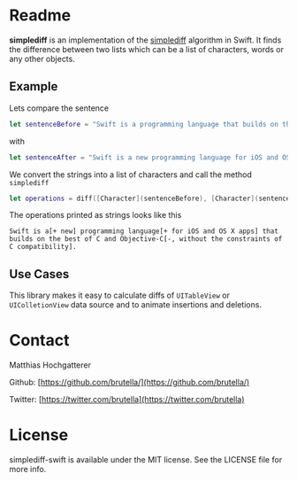 # Readme

**simplediff** is an implementation of the [simplediff](https://github.com/paulgb/simplediff) algorithm in Swift. It finds the difference between two lists which can be a list of characters, words or any other objects.

## Example

Lets compare the sentence

```swift
let sentenceBefore = "Swift is a programming language that builds on the best of C and Objective-C, without the constraints of C compatibility."
```

with

```swift
let sentenceAfter = "Swift is a new programming language for iOS and OS X apps that builds on the best of C and Objective-C."
```

We convert the strings into a list of characters and call the method `simplediff`

```swift
let operations = diff([Character](sentenceBefore), [Character](sentenceAfter))
```

The operations printed as strings looks like this

    Swift is a[+ new] programming language[+ for iOS and OS X apps] that builds on the best of C and Objective-C[-, without the constraints of C compatibility].

## Use Cases

This library makes it easy to calculate diffs of `UITableView` or `UIColletionView` data source and to animate insertions and deletions.


# Contact

Matthias Hochgatterer

Github: [https://github.com/brutella/](https://github.com/brutella/)

Twitter: [https://twitter.com/brutella](https://twitter.com/brutella)


# License

simplediff-swift is available under the MIT license. See the LICENSE file for more info.